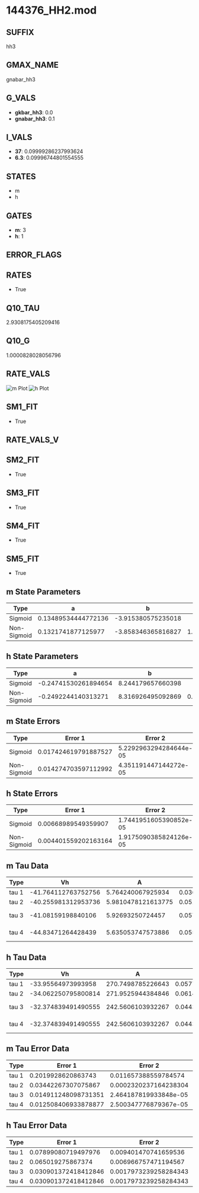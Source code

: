 # 144376_HH2.mod

## SUFFIX

hh3

## GMAX_NAME

gnabar_hh3

## G_VALS

- **gkbar_hh3**: 0.0
- **gnabar_hh3**: 0.1

## I_VALS

- **37**: 0.09999286237993624
- **6.3**: 0.09996744801554555

## STATES

- m
- h

## GATES

- **m**: 3
- **h**: 1

## ERROR_FLAGS


## RATES

- True

## Q10_TAU

2.9308175405209416

## Q10_G

1.0000828028056796

## RATE_VALS

![m Plot](/Users/pbozelos/Dropbox/icg-Chai-Panos/supermodels/output_markdown_files/Na/144376_HH2.mod/images/m.png)
![h Plot](/Users/pbozelos/Dropbox/icg-Chai-Panos/supermodels/output_markdown_files/Na/144376_HH2.mod/images/h.png)

## SM1_FIT

- True

## RATE_VALS_V

## SM2_FIT

- True

## SM3_FIT

- True

## SM4_FIT

- True

## SM5_FIT

- True

## m State Parameters

| Type | a | b | c | d |
| --- | --- | --- | --- | --- |
| Sigmoid | 0.13489534444772136 | -3.915380575235018 |
| Non-Sigmoid | 0.1321741877125977 | -3.858346365816827 | 1.009474468989423 | -0.00852393435447642 |

## h State Parameters

| Type | a | b | c | d |
| --- | --- | --- | --- | --- |
| Sigmoid | -0.24741530261894654 | 8.244179657660398 |
| Non-Sigmoid | -0.2492244140313271 | 8.316926495092869 | 0.9969649774187641 | 0.0035711262352934726 |

## m State Errors

| Type | Error 1 | Error 2 | Error 3 |
| --- | --- | --- | --- |
| Sigmoid | 0.017424619791887527 | 5.2292963294284644e-05 | 0.011410423163232262 |
| Non-Sigmoid | 0.014274703597112992 | 4.351191447144272e-05 | 0.009347716651390354 |

## h State Errors

| Type | Error 1 | Error 2 | Error 3 |
| --- | --- | --- | --- |
| Sigmoid | 0.00668989549359907 | 1.7441951605390852e-05 | 0.004713032165932895 |
| Non-Sigmoid | 0.004401559202163164 | 1.9175090385824126e-05 | 0.00310089897815318 |

## m Tau Data

| Type | Vh | A | b1 | b2 | c1 | c2 | d1 | d2 | e1 | e2 |
| --- | --- | --- | --- | --- | --- | --- | --- | --- | --- | --- |
| tau 1 | -41.764112763752756 | 5.764240067925934 | 0.03610271326809061 | 0.022652279427422473 |
| tau 2 | -40.255981312953736 | 5.9810478121613775 | 0.051464737378761366 | 0.00041101288988842596 | 0.03213162159544822 | -0.00011593886761746903 |
| tau 3 | -41.08159198840106 | 5.92693250724457 | 0.057677023333474624 | 0.0007246331858796147 | 3.811813440394504e-06 | 0.03394456883328739 | -0.00017893521319574453 | 3.8858021720681013e-07 |
| tau 4 | -44.83471264428439 | 5.635053747573886 | 0.05554759292247326 | 0.0006631912241016697 | 4.701456812431705e-07 | -4.4127422061389346e-08 | 0.02364807795031053 | 7.293956594465476e-05 | -1.8807442768312459e-06 | 6.913843261751866e-09 |

## h Tau Data

| Type | Vh | A | b1 | b2 | c1 | c2 | d1 | d2 | e1 | e2 |
| --- | --- | --- | --- | --- | --- | --- | --- | --- | --- | --- |
| tau 1 | -33.95564973993958 | 270.7498785226643 | 0.057785211579269746 | 0.17293736270723245 |
| tau 2 | -34.062250795800814 | 271.9525944384846 | 0.06149190158488596 | 0.000109526295093199 | 0.18277433388052475 | -0.0011676297236319166 |
| tau 3 | -32.374839491490555 | 242.5606103932267 | 0.044340545408906216 | -0.00027120081774542235 | -1.951410386263203e-06 | 0.2214136014140721 | -0.0037471035098873315 | 1.8823605330483556e-05 |
| tau 4 | -32.374839491490555 | 242.5606103932267 | 0.044340545408906216 | -0.00027120081774542235 | -1.951410386263203e-06 | 0.0 | 0.2214136014140721 | -0.0037471035098873315 | 1.8823605330483556e-05 | 0.0 |

## m Tau Error Data

| Type | Error 1 | Error 2 | Error 3 |
| --- | --- | --- | --- |
| tau 1 | 0.2019928620863743 | 0.011657388559784574 | 0.06686414987874781 |
| tau 2 | 0.03442267307075867 | 0.0002320237164238304 | 0.011394673790235899 |
| tau 3 | 0.014911248098731351 | 2.464187819933848e-05 | 0.004935956238525035 |
| tau 4 | 0.012508406933878877 | 2.500347776879367e-05 | 0.004140562133396612 |

## h Tau Error Data

| Type | Error 1 | Error 2 | Error 3 |
| --- | --- | --- | --- |
| tau 1 | 0.07899080719497976 | 0.009401470741659536 | 0.056861166128183344 |
| tau 2 | 0.065019275867374 | 0.006966757471194567 | 0.04680382411466105 |
| tau 3 | 0.030901372418412846 | 0.0017973239258284343 | 0.022244209586756908 |
| tau 4 | 0.030901372418412846 | 0.0017973239258284343 | 0.022244209586756908 |

